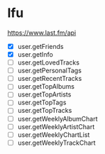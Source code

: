 # lfu

https://www.last.fm/api

- [x] user.getFriends
- [x] user.getInfo
- [ ] user.getLovedTracks
- [ ] user.getPersonalTags
- [ ] user.getRecentTracks
- [ ] user.getTopAlbums
- [ ] user.getTopArtists
- [ ] user.getTopTags
- [ ] user.getTopTracks
- [ ] user.getWeeklyAlbumChart
- [ ] user.getWeeklyArtistChart
- [ ] user.getWeeklyChartList
- [ ] user.getWeeklyTrackChart
